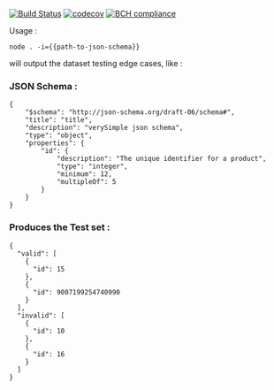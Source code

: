 [![Build Status](https://travis-ci.org/Err0r500/json-contract-tests-generator.svg?branch=master)](https://travis-ci.org/Err0r500/json-contract-tests-generator)
[![codecov](https://codecov.io/gh/Err0r500/json-contract-tests-generator/branch/master/graph/badge.svg)](https://codecov.io/gh/Err0r500/json-contract-tests-generator)
[![BCH compliance](https://bettercodehub.com/edge/badge/Err0r500/json-contract-tests-generator?branch=master)](https://bettercodehub.com/)


Usage : 
```
node . -i={{path-to-json-schema}}
```

will output the dataset testing edge cases, like :

### JSON Schema :
```
{
    "$schema": "http://json-schema.org/draft-06/schema#",
    "title": "title",
    "description": "verySimple json schema",
    "type": "object",
    "properties": {
        "id": {
            "description": "The unique identifier for a product",
            "type": "integer",
            "minimum": 12,
            "multipleOf": 5
        }
    }
}
```

### Produces the Test set :
```
{
  "valid": [
    {
      "id": 15
    },
    {
      "id": 9007199254740990
    }
  ],
  "invalid": [
    {
      "id": 10
    },
    {
      "id": 16
    }
  ]
}

```